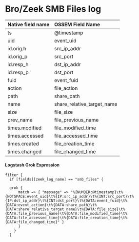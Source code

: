 # Bro/Zeek SMB Files log

|Native field name            |OSSEM Field Name                   |
|:----------------------------|:----------------------------------|
| ts                          | @timestamp                        |
| uid                         | event_uid                         | 
| id.orig.h                   | src_ip_addr                       |
| id.orig_p                   | src_port                          |
| id.resp_h                   | dst_ip_addr                       |
| id.resp_p                   | dst_port                          |
| fuid                        | event_fuid                        |
| action                      | file_action                       |
| path                        | share_path                        |
| name                        | share_relative_target_name        |
| size                        | file_size                         |
| prev_name                   | file_previous_name                |
| times.modified              | file_modified_time                |
| times.accessed              | file_accessed_time                |
| times.created               | file_creation_time                |
| times.changed               | file_changed_time                 |


#### Logstash Grok Expression

```
filter {
  if [fields][zeek_log_name] == "smb_files" {

  grok {
      match => { "message" => "%{NUMBER:@timestamp}\t%{NOTSPACE:event_uid}\t%{IP:src_ip_addr}\t%{INT:src_port}\t%{IP:dst_ip_addr}\t%{INT:dst_port}\t%{DATA:event_fuid}\t%{DATA:event_action}\t%{DATA:share_path}\t%{DATA:share_relative_target_name}\t%{DATA:file_size}\t%{DATA:file_previous_name}\t%{DATA:file_modified_time}\t%{DATA:file_accessed_time}\t%{DATA:file_creation_time}\t%{DATA:file_changed_time}" }
      }
    }
  }
```